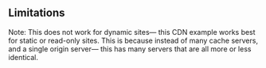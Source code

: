 ## Limitations

Note:
This does not work for dynamic sites— this CDN example works best for static or read-only sites. This is because instead of many cache servers, and a single origin server— this has many servers that are all more or less identical.
